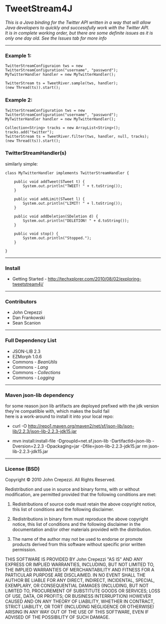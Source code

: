 # TweetStream4J

*This is a Java binding for the Twitter API written in a way that will allow Java developers to quickly and successfully work with the Twitter API.*  
*It is in complete working order, but there are some definite issues as it is only one day old.  See the Issues tab for more info*

---

### Example 1:

    TwitterStreamConfiguraion tws = new TwitterStreamConfiguration("username", "password");
    MyTwitterHandler handler = new MyTwitterHandler();

    TwitterStream ts = TweetRiver.sample(tws, handler);
    (new Thread(ts)).start();

### Example 2:

    TwitterStreamConfiguration tws = new TwitterStreamConfiguration("username", "password");
    MyTwitterHandler handler = new MyTwitterHandler();

    Collection<String> tracks = new ArrayList<String>();
    tracks.add("twitter");
    TwitterStream ts = TweetRiver.filter(tws, handler, null, tracks);
    (new Thread(ts)).start();

### TwitterStreamHandler(s)

similarly simple:

    class MyTwitterHandler implements TwitterStreamHandler {

        public void addTweet(STweet t) {
            System.out.println("TWEET! " + t.toString());
        }

        public void addLimit(STweet l) {
            System.out.println("LIMIT! " + l.toString());
        }

        public void addDeletion(SDeletion d) {
            System.out.println("DELETION! " + d.toString());
        }
        
        public void stop() {
            System.out.println("Stopped.");
        }

    }

---

### Install

* Getting Started - http://techxplorer.com/2010/08/02/exploring-tweetstream4j/

---

### Contributors

* John Crepezzi
* Dan Frankowski
* Sean Scanion

---

### Full Dependency List

* JSON-LIB 2.3
* EZMorph 1.0.6
* Commons - *BeanUtils*
* Commons - *Lang*
* Commons - *Collections*
* Commons - *Logging*

---

### Maven json-lib dependency 

for some reason json lib artifacts are deployed prefixed with the jdk version they're compatilble with, which makes the build fail  
here is a work-around to install it into your local repo:

* curl -O http://repo1.maven.org/maven2/net/sf/json-lib/json-lib/2.2.3/json-lib-2.2.3-jdk15.jar
  
* mvn install:install-file -DgroupId=net.sf.json-lib -DartifactId=json-lib -Dversion=2.2.3 -Dpackaging=jar -Dfile=json-lib-2.2.3-jdk15.jar
    rm json-lib-2.2.3-jdk15.jar

---

### License (BSD)

Copyright © 2010 John Crepezzi. All Rights Reserved.

Redistribution and use in source and binary forms, with or without modification, are permitted provided that the following conditions are met:

1. Redistributions of source code must retain the above copyright notice, this list of conditions and the following disclaimer.

2. Redistributions in binary form must reproduce the above copyright notice, this list of conditions and the following disclaimer in the documentation and/or other materials provided with the distribution.

3. The name of the author may not be used to endorse or promote products derived from this software without specific prior written permission.

THIS SOFTWARE IS PROVIDED BY John Crepezzi "AS IS" AND ANY EXPRESS OR IMPLIED WARRANTIES, INCLUDING, BUT NOT LIMITED TO, THE IMPLIED WARRANTIES OF MERCHANTABILITY AND FITNESS FOR A PARTICULAR PURPOSE ARE DISCLAIMED. IN NO EVENT SHALL THE AUTHOR BE LIABLE FOR ANY DIRECT, INDIRECT, INCIDENTAL, SPECIAL, EXEMPLARY, OR CONSEQUENTIAL DAMAGES (INCLUDING, BUT NOT LIMITED TO, PROCUREMENT OF SUBSTITUTE GOODS OR SERVICES; LOSS OF USE, DATA, OR PROFITS; OR BUSINESS INTERRUPTION) HOWEVER CAUSED AND ON ANY THEORY OF LIABILITY, WHETHER IN CONTRACT, STRICT LIABILITY, OR TORT (INCLUDING NEGLIGENCE OR OTHERWISE) ARISING IN ANY WAY OUT OF THE USE OF THIS SOFTWARE, EVEN IF ADVISED OF THE POSSIBILITY OF SUCH DAMAGE.